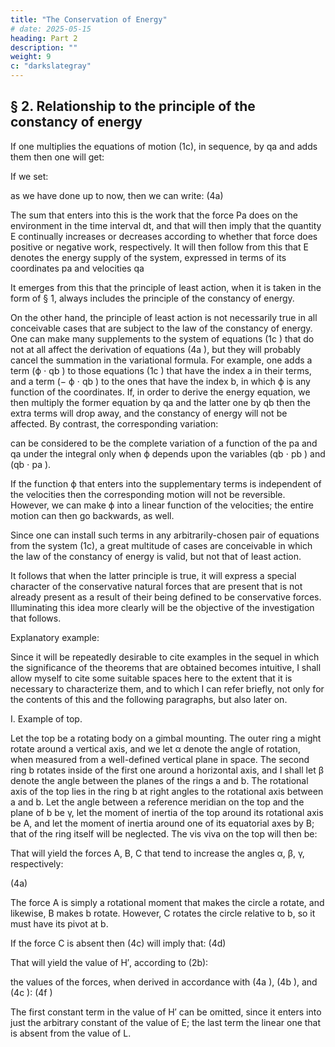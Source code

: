 ```yaml
---
title: "The Conservation of Energy"
# date: 2025-05-15
heading: Part 2
description: ""
weight: 9
c: "darkslategray"
---
```



## § 2. Relationship to the principle of the constancy of energy

If one multiplies the equations of motion (1c), in sequence, by qa and adds them then one will get:

<!-- ∑[ ] P q⋅
a a = −
H d H H dq
q q
p dt q q dt
      ∂ ∂ ∂
⋅ + ⋅ − ⋅       ∂ ∂ ∂       ∑ ∑ ∑ a
a a
a a a a a
 = −
d H H q
dt q
      ∂
  − ⋅     ∂     ∑ a
a a -->

If we set: 

<!-- (4) E =
H
H q
q
  ∂
− ⋅   ∂   ∑ a
a a -->

as we have done up to now, then we can write:
(4a) 

<!-- [ ] dE P q dt dt
dt ∑ ⋅ ⋅ + ⋅ a a = 0. -->

The sum that enters into this is the work that the force Pa does on the environment in the
time interval dt, and that will then imply that the quantity E continually increases or
decreases according to whether that force does positive or negative work, respectively. It
will then follow from this that E denotes the energy supply of the system, expressed in
terms of its coordinates pa  and velocities qa

It emerges from this that the principle of least action, when it is taken in the form of §
1, always includes the principle of the constancy of energy.

On the other hand, the principle of least action is not necessarily true in all conceivable cases that are subject to the law of the constancy of energy. One can make many supplements to the system of equations (1c ) that do not at all affect the derivation of equations (4a ), but they will probably cancel the summation in the variational formula. For example, one adds a term (ϕ ⋅ qb ) to those equations (1c ) that have the index a in their terms, and a term (− ϕ ⋅ qb ) to the ones that have the index b, in which ϕ is any function of the coordinates. If, in order to derive the energy equation, we then multiply the former equation by qa and the latter one by qb then the extra terms will drop away, and the constancy of energy will not be affected. By contrast, the corresponding variation:

<!-- ϕ [qb
⋅ δpa
 – qa
⋅ δpb
] -->

can be considered to be the complete variation of a function of the pa and qa under the integral only when ϕ depends upon the variables (qb ⋅ pb ) and (qb ⋅ pa ).

If the function ϕ that enters into the supplementary terms is independent of the
velocities then the corresponding motion will not be reversible. However, we can make
ϕ into a linear function of the velocities; the entire motion can then go backwards, as
well.

Since one can install such terms in any arbitrarily-chosen pair of equations from the
system (1c), a great multitude of cases are conceivable in which the law of the constancy
of energy is valid, but not that of least action.

It follows that when the latter principle is true, it will express a special
character of the conservative natural forces that are present that is not already present as a
result of their being defined to be conservative forces. Illuminating this idea more clearly
will be the objective of the investigation that follows. 

Explanatory example:

Since it will be repeatedly desirable to cite examples in the sequel in which the
significance of the theorems that are obtained becomes intuitive, I shall allow myself to
cite some suitable spaces here to the extent that it is necessary to characterize them, and
to which I can refer briefly, not only for the contents of this and the following paragraphs,
but also later on.

I. Example of top. 

Let the top be a rotating body on a gimbal mounting. The outer
ring a might rotate around a vertical axis, and we let α denote the angle of rotation, when
measured from a well-defined vertical plane in space. The second ring b rotates inside of
the first one around a horizontal axis, and I shall let β denote the angle between the
planes of the rings a and b. The rotational axis of the top lies in the ring b at right angles
to the rotational axis between a and b. Let the angle between a reference meridian on the
top and the plane of b be γ, let the moment of inertia of the top around its rotational axis
be A, and let the moment of inertia around one of its equatorial axes by B; that of the
ring itself will be neglected. The vis viva on the top will then be:

<!-- (4)
2 2 2
1 1 2
2 2
cos sin ,
.
d d d d L
dt dt dt dt
H L
γ α α β
β β
          = ⋅ + ⋅ + ⋅ ⋅ +                  
 = −
A B -->

That will yield the forces A, B, C that tend to increase the angles α, β, γ, respectively:

(4a) 

<!-- A = −
2
cos cos sin d d d d
dt dt dt dt
γ α α
β β β
   
 ⋅ ⋅ + ⋅ + ⋅ ⋅   
   
A B ,
(4b
) B = −
2 2
2
sin cos sin cos d d d d d
dt dt dt dt dt
γ α α α β
β β β β
   
⋅ ⋅ + ⋅ + ⋅ ⋅ ⋅ − ⋅         A B B ,
(4c
) C = − cos
d d d
dt dt dt
γ α
β
      ⋅ + ⋅       A . -->


The force A is simply a rotational moment that makes the circle a rotate, and likewise, B makes b rotate. However, C rotates the circle relative to b, so it must have its pivot at b. 

If the force C is absent then (4c) will imply that:
(4d) 

<!-- − cos
d d
dt dt
γ α
β
 
⋅ + ⋅     A = c. -->

That will yield the value of H′, according to (2b): 

<!-- (4e
) H′ = +
2 2 2
1 1 2
2 2 sin cos c d d d
c
dt dt dt
α β α
β β
     
− ⋅ ⋅ + + ⋅ ⋅            
B
A -->

the values of the forces, when derived in accordance with (4a
), (4b
), and (4c
):
(4f
)
<!-- 2
2 2
2
cos sin ,
sin sin cos .
d d A c B
dt dt
d d d B c
dt dt dt
α
β β
α α β
β β β
  
= ⋅ − ⋅ ⋅       
  
= ⋅ ⋅ + ⋅ ⋅ ⋅ − ⋅   
   B B -->


The first constant term in the value of H′ can be omitted, since it enters into just the
arbitrary constant of the value of E; the last term the linear one that is absent from the
value of L.


